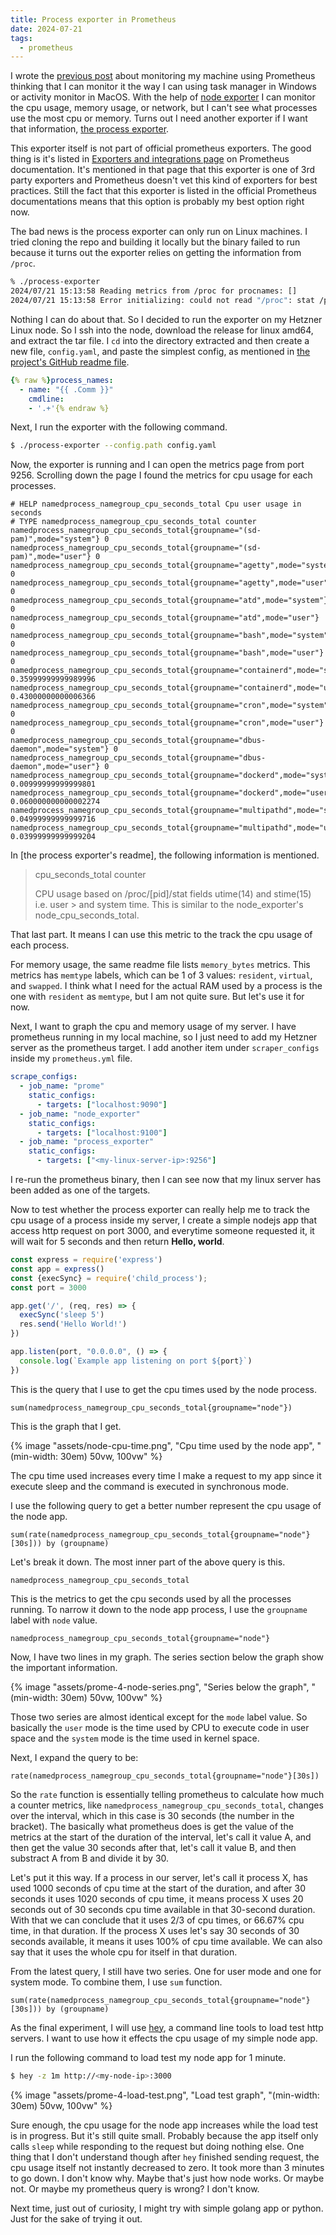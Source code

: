 ```yaml
---
title: Process exporter in Prometheus
date: 2024-07-21
tags:
  - prometheus
---
```


I wrote the [previous post](/posts/prometheus-3/) about monitoring
my machine using Prometheus thinking that I can monitor it the way I can
using task manager in Windows or activity monitor in MacOS. With the help
of [node exporter](https://github.com/prometheus/node_exporter) I can monitor
the cpu usage, memory usage, or network, but I can't see what processes use
the most cpu or memory. Turns out I need another exporter if I want that
information, [the process exporter](
https://github.com/ncabatoff/process-exporter).

This exporter itself is not part of official prometheus exporters. The good
thing is it's listed in [Exporters and integrations page](
https://prometheus.io/docs/instrumenting/exporters/) on Prometheus
documentation. It's mentioned in that page that this exporter is one of
3rd party exporters and Prometheus doesn't vet this kind of exporters for best
practices. Still the fact that this exporter is listed in the official
Prometheus documentations means that this option is probably my best option
right now.

The bad news is the process exporter can only run on Linux machines. I tried
cloning the repo and building it locally but the binary failed to run because
it turns out the exporter relies on getting the information from `/proc`.

```bash
% ./process-exporter
2024/07/21 15:13:58 Reading metrics from /proc for procnames: []
2024/07/21 15:13:58 Error initializing: could not read "/proc": stat /proc: no such file or directory
```

Nothing I can do about that. So I decided to run the exporter on my Hetzner
Linux node. So I ssh into the node, download the release for linux amd64, and
extract the tar file. I `cd` into the directory extracted and then create
a new file, `config.yaml`, and paste the simplest config, as mentioned in
[the project's GitHub readme file][1].

```yaml
{% raw %}process_names:
  - name: "{{ .Comm }}"
    cmdline:
    - '.+'{% endraw %}
```

Next, I run the exporter with the following command.

```bash
$ ./process-exporter --config.path config.yaml
```

Now, the exporter is running and I can open the metrics page from port 9256.
Scrolling down the page I found the metrics for cpu usage for each processes.

```promql
# HELP namedprocess_namegroup_cpu_seconds_total Cpu user usage in seconds
# TYPE namedprocess_namegroup_cpu_seconds_total counter
namedprocess_namegroup_cpu_seconds_total{groupname="(sd-pam)",mode="system"} 0
namedprocess_namegroup_cpu_seconds_total{groupname="(sd-pam)",mode="user"} 0
namedprocess_namegroup_cpu_seconds_total{groupname="agetty",mode="system"} 0
namedprocess_namegroup_cpu_seconds_total{groupname="agetty",mode="user"} 0
namedprocess_namegroup_cpu_seconds_total{groupname="atd",mode="system"} 0
namedprocess_namegroup_cpu_seconds_total{groupname="atd",mode="user"} 0
namedprocess_namegroup_cpu_seconds_total{groupname="bash",mode="system"} 0
namedprocess_namegroup_cpu_seconds_total{groupname="bash",mode="user"} 0
namedprocess_namegroup_cpu_seconds_total{groupname="containerd",mode="system"} 0.35999999999989996
namedprocess_namegroup_cpu_seconds_total{groupname="containerd",mode="user"} 0.43000000000006366
namedprocess_namegroup_cpu_seconds_total{groupname="cron",mode="system"} 0
namedprocess_namegroup_cpu_seconds_total{groupname="cron",mode="user"} 0
namedprocess_namegroup_cpu_seconds_total{groupname="dbus-daemon",mode="system"} 0
namedprocess_namegroup_cpu_seconds_total{groupname="dbus-daemon",mode="user"} 0
namedprocess_namegroup_cpu_seconds_total{groupname="dockerd",mode="system"} 0.00999999999999801
namedprocess_namegroup_cpu_seconds_total{groupname="dockerd",mode="user"} 0.060000000000002274
namedprocess_namegroup_cpu_seconds_total{groupname="multipathd",mode="system"} 0.04999999999999716
namedprocess_namegroup_cpu_seconds_total{groupname="multipathd",mode="user"} 0.03999999999999204
```

In [the process exporter's readme], the following information is mentioned.

> cpu_seconds_total counter
>
> CPU usage based on /proc/[pid]/stat fields utime(14) and stime(15) i.e. user > and system time. This is similar to the node_exporter's node_cpu_seconds_total.

That last part. It means I can use this metric to the track the cpu usage of
each process.

For memory usage, the same readme file lists `memory_bytes` metrics. This metrics
has `memtype` labels, which can be 1 of 3 values: `resident`, `virtual`, and
`swapped`. I think what I need for the actual RAM used by a process is the
one with `resident` as `memtype`, but I am not quite sure. But let's use it
for now.

Next, I want to graph the cpu and memory usage of my server. I have prometheus
running in my local machine, so I just need to add my Hetzner server as the
prometheus target. I add another item under `scraper_configs` inside my
`prometheus.yml` file.

```yaml
scrape_configs:
  - job_name: "prome"
    static_configs:
      - targets: ["localhost:9090"]
  - job_name: "node_exporter"
    static_configs:
      - targets: ["localhost:9100"]
  - job_name: "process_exporter"
    static_configs:
      - targets: ["<my-linux-server-ip>:9256"]
```

I re-run the prometheus binary, then I can see now that my linux server has
been added as one of the targets.

Now to test whether the process exporter can really help me to track the cpu
usage of a process inside my server, I create a simple nodejs app that access
http request on port 3000, and everytime someone requested it, it will wait
for 5 seconds and then return **Hello, world**.

```js
const express = require('express')
const app = express()
const {execSync} = require('child_process');
const port = 3000

app.get('/', (req, res) => {
  execSync('sleep 5')
  res.send('Hello World!')
})

app.listen(port, "0.0.0.0", () => {
  console.log(`Example app listening on port ${port}`)
})
```

This is the query that I use to get the cpu times used by the node process.

```promql
sum(namedprocess_namegroup_cpu_seconds_total{groupname="node"})
```

This is the graph that I get.

{% image "assets/node-cpu-time.png", "Cpu time used by the node app", "(min-width: 30em) 50vw, 100vw" %}

The cpu time used increases every time I make a request to my app since it
execute sleep and the command is executed in synchronous mode.

I use the following query to get a better number represent the cpu usage of
the node app.

```promql
sum(rate(namedprocess_namegroup_cpu_seconds_total{groupname="node"}[30s])) by (groupname)
```

Let's break it down. The most inner part of the above query is this.

```promql
namedprocess_namegroup_cpu_seconds_total
```

This is the metrics to get the cpu seconds used by all the processes running. To
narrow it down to the node app process, I use the `groupname` label with `node`
value.

```promql
namedprocess_namegroup_cpu_seconds_total{groupname="node"}
```

Now, I have two lines in my graph. The series section below the graph show
the important information.

{% image "assets/prome-4-node-series.png", "Series below the graph", "(min-width: 30em) 50vw, 100vw" %}

Those two series are almost identical except for the `mode` label value. So
basically the `user` mode is the time used by CPU to execute code in user space
and the `system` mode is the time used in kernel space.

Next, I expand the query to be:

```promql
rate(namedprocess_namegroup_cpu_seconds_total{groupname="node"}[30s])
```

So the `rate` function is essentially telling prometheus to calculate how much
a counter metrics, like `namedprocess_namegroup_cpu_seconds_total`, changes
over the interval, which in this case is 30 seconds (the number in the bracket).
The basically what prometheus does is get the value of the metrics at the start
of the duration of the interval, let's call it value A, and then get the value
30 seconds after that, let's call it value B, and then substract A from B and
divide it by 30.

Let's put it this way. If a process in our server, let's call it process X,
has used 1000 seconds of cpu time at the start of the duration, and after 30
seconds it uses 1020 seconds of cpu time, it means process X uses 20 seconds
out of 30 seconds cpu time available in that 30-second duration. With that
we can conclude that it uses 2/3 of cpu times, or 66.67% cpu time, in that
duration. If the process X uses let's say 30 seconds of 30 seconds available,
it means it uses 100% of cpu time available. We can also say that it uses
the whole cpu for itself in that duration.

From the latest query, I still have two series. One for user mode and one for
system mode. To combine them, I use `sum` function.

```promql
sum(rate(namedprocess_namegroup_cpu_seconds_total{groupname="node"}[30s])) by (groupname)
```

As the final experiment, I will use [hey](https://github.com/rakyll/hey),
a command line tools to load test http servers. I want to use how it effects
the cpu usage of my simple node app.

I run the following command to load test my node app for 1 minute.

```bash
$ hey -z 1m http://<my-node-ip>:3000
```

{% image "assets/prome-4-load-test.png", "Load test graph", "(min-width: 30em) 50vw, 100vw" %}

Sure enough, the cpu usage for the node app increases while the load test is
in progress. But it's still quite small. Probably because the app itself
only calls `sleep` while responding to the request but doing nothing else.
One thing that I don't understand though after `hey` finished sending request,
the cpu usage itself not instantly decreased to zero. It took more than 3
minutes to go down. I don't know why. Maybe that's just how node works. Or maybe
not. Or maybe my prometheus query is wrong? I don't know.

Next time, just out of curiosity, I might try with simple golang app or python.
Just for the sake of trying it out.


[1]: https://github.com/ncabatoff/process-exporter/blob/v0.8.2/README.md
